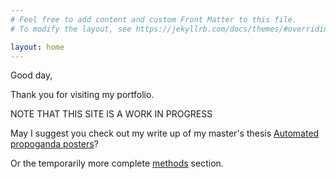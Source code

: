 ```yaml
---
# Feel free to add content and custom Front Matter to this file.
# To modify the layout, see https://jekyllrb.com/docs/themes/#overriding-theme-defaults

layout: home
---
```

Good day,

Thank you for visiting my portfolio. 

NOTE THAT THIS SITE IS A WORK IN PROGRESS

May I suggest you check out my write up of my master's thesis [Automated propoganda posters](/projects/test-bots)?

Or the temporarily more complete [methods](/Methodologies/) section.